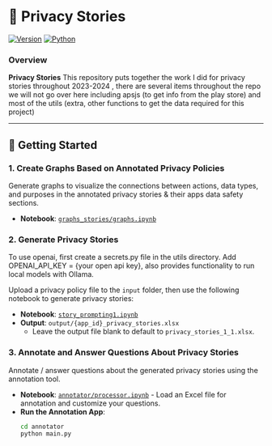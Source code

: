 # 📜 Privacy Stories
[![Version](https://img.shields.io/badge/version-0.2.7-blue.svg)](https://github.com/your_repo)
[![Python](https://img.shields.io/badge/python-green.svg)](https://www.python.org/)

### Overview

**Privacy Stories** This repository puts together the work I did for privacy stories throughout 2023-2024 , there are several items throughout the repo we will not go over here including apsjs (to get info from the play store) and most of the utils (extra, other functions to get the data required for this project) 

---

## 🔮 Getting Started

### 1. Create Graphs Based on Annotated Privacy Policies

Generate graphs to visualize the connections between actions, data types, and purposes in the annotated privacy stories & their apps data safety sections.

- **Notebook**: [`graphs_stories/graphs.ipynb`](graphs_stories/graphs.ipynb)

### 2. Generate Privacy Stories

To use openai, first create a secrets.py file in the utils directory. Add OPENAI_API_KEY = {your open api key}, 
also provides functionality to run local models with Ollama. 

Upload a privacy policy file to the `input` folder, then use the following notebook to generate privacy stories:

- **Notebook**: [`story_prompting1.ipynb`](story_prompting1.ipynb)
- **Output**: `output/{app_id}_privacy_stories.xlsx` 
  - Leave the output file blank to default to `privacy_stories_1_1.xlsx`.

### 3. Annotate and Answer Questions About Privacy Stories

Annotate / answer questions about the generated privacy stories using the annotation tool.

- **Notebook**: [`annotator/processor.ipynb`](annotator/processor.ipynb) - Load an Excel file for annotation and customize your questions.
- **Run the Annotation App**:
  ```bash
  cd annotator
  python main.py
